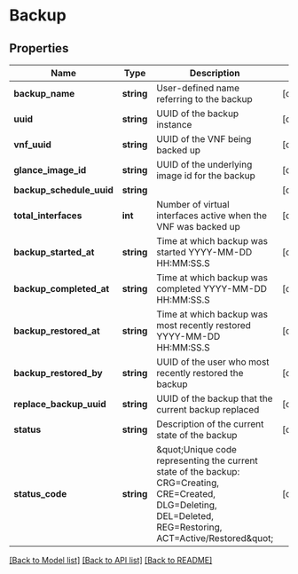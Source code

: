 # Backup

## Properties
Name | Type | Description | Notes
------------ | ------------- | ------------- | -------------
**backup_name** | **string** | User-defined name referring to the backup | [optional] 
**uuid** | **string** | UUID of the backup instance | [optional] 
**vnf_uuid** | **string** | UUID of the VNF being backed up | [optional] 
**glance_image_id** | **string** | UUID of the underlying image id for the backup | [optional] 
**backup_schedule_uuid** | **string** |  | [optional] 
**total_interfaces** | **int** | Number of virtual interfaces active when the VNF was backed up | [optional] 
**backup_started_at** | **string** | Time at which backup was started YYYY-MM-DD HH:MM:SS.S | [optional] 
**backup_completed_at** | **string** | Time at which backup was completed YYYY-MM-DD HH:MM:SS.S | [optional] 
**backup_restored_at** | **string** | Time at which backup was most recently restored YYYY-MM-DD HH:MM:SS.S | [optional] 
**backup_restored_by** | **string** | UUID of the user who most recently restored the backup | [optional] 
**replace_backup_uuid** | **string** | UUID of the backup that the current backup replaced | [optional] 
**status** | **string** | Description of the current state of the backup | [optional] 
**status_code** | **string** | \&quot;Unique code representing the current state of the backup:   CRG&#x3D;Creating, CRE&#x3D;Created, DLG&#x3D;Deleting, DEL&#x3D;Deleted,   REG&#x3D;Restoring, ACT&#x3D;Active/Restored\&quot; | [optional] 

[[Back to Model list]](../README.md#documentation-for-models) [[Back to API list]](../README.md#documentation-for-api-endpoints) [[Back to README]](../README.md)


